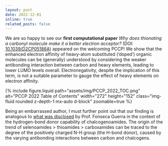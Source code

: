 ```yaml
---
layout: post
date: 2022-12-01
inline: true
related_posts: false
---
```


We are so happy to see our **first computational paper** *Why does thionating a carbonyl molecule make it a better electron acceptor?* (DOI: [10.1039/D2CP05186A](https://doi.org/10.1039/D2CP05186A)) appeared on the welcoming PCCP! We show that the enhanced electron affinity of heavy-atom substituted (‘doped’) organic molecules can be (generally) understood by considering the weaker antibonding interaction between carbon and heavy elements, leading to lower LUMO levels overall. Electronegativity, despite the implication of this term, is not a suitable parameter to gauge the effect of heavy elements on electron affinity.

<div class="row mt-3">
  <div class="col-sm mt-3 mt-md-0 text-center">
    {% include figure.liquid
      path="assets/img/PCCP_2022_TOC.png" 
      alt="PCCP 2022 Table of Contents"
      width="272"
      height="152"
      class="img-fluid rounded z-depth-1 mx-auto d-block"
      zoomable=true
    %}
  </div>
</div>

Being an embarrassed author, I must further point out that our finding is analogous to [what was disclosed](https://chemistry-europe.onlinelibrary.wiley.com/doi/10.1002/chem.202200755) by Prof. Fonseca Guerra in the context of the hydrogen-bond donor capability of chalcogenoamides. The origin of the trend of selenoamides > thioamides > carboxamides can be traced to the degree of the positively charged N-H group (the H-bond donor), caused by the varying antibonding interactions between carbon and chalcogens.